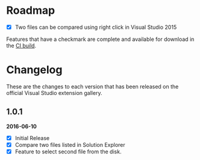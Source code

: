 # Roadmap

- [x] Two files can be compared using right click in Visual Studio 2015


Features that have a checkmark are complete and available for
download in the
[CI build](http://vsixgallery.com/extension/58d83af4-8f4c-48c1-85fb-25bfc5717873/).

# Changelog

These are the changes to each version that has been released
on the official Visual Studio extension gallery.

## 1.0.1

**2016-06-10**

- [x] Initial Release
- [x] Compare two files listed in Solution Explorer
- [x] Feature to select second file from the disk.
